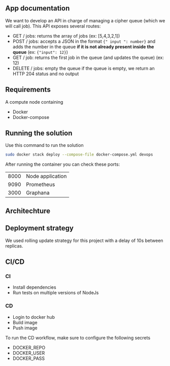 ## App documentation

We want to develop an API in charge of managing a cipher queue (which we will call job).
This API exposes several routes:

- GET / jobs: returns the array of jobs (ex: [5,4,3,2,1])
- POST / jobs: accepts a JSON in the format `{" input ": number}` and adds the number in the queue **if it is not already present inside the queue** (ex: ` {"input": 12} `)
- GET / job: returns the first job in the queue (and updates the queue) (ex: 12)
- DELETE / jobs: empty the queue if the queue is empty, we return an HTTP 204 status and no output
## Requirements
A compute node containing
* Docker 
* Docker-compose
## Running the solution
Use this command to run the solution
```bash
sudo docker stack deploy --compose-file docker-compose.yml devops
```
After running the container you can check these ports:

|||
|----|---|
|8000|Node application|
|9090|Prometheus|
|3000|Graphana|
## Architechture

## Deployment strategy
We used rolling update strategy for this project with a delay of 10s between replicas.

## CI/CD
### CI
* Install dependencies
* Run tests on multiple versions of NodeJs
### CD
* Login to docker hub
* Build image
* Push image

To run the CD workflow, make sure to configure the following secrets
* DOCKER_REPO
* DOCKER_USER
* DOCKER_PASS
